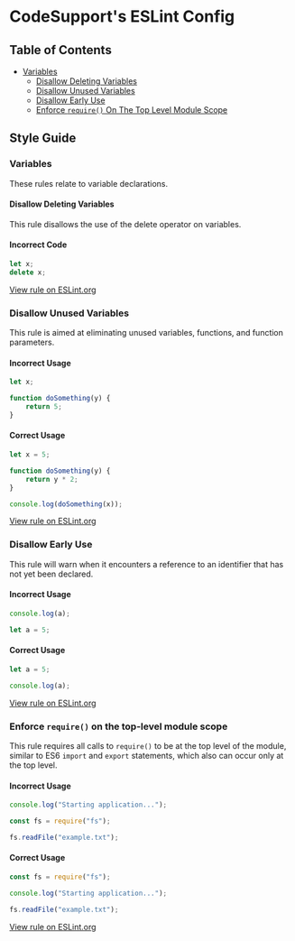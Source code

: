 # CodeSupport's ESLint Config

## Table of Contents
- [Variables](#variables)
  - [Disallow Deleting Variables](#disallow-deleting-variables)
  - [Disallow Unused Variables](#disallow-unused-variables)
  - [Disallow Early Use](#disallow-early-use)
  - [Enforce `require()` On The Top Level Module Scope](#enforce-require-on-the-top-level-module-scope)

## Style Guide

### Variables
These rules relate to variable declarations.

#### Disallow Deleting Variables
This rule disallows the use of the delete operator on variables.

#### Incorrect Code
```js
let x;
delete x;
```

[View rule on ESLint.org](https://eslint.org/docs/rules/no-delete-var#top)

### Disallow Unused Variables
This rule is aimed at eliminating unused variables, functions, and function parameters.

#### Incorrect Usage
```js
let x;

function doSomething(y) {
    return 5;
}
```

#### Correct Usage
```js
let x = 5;

function doSomething(y) {
    return y * 2;
}

console.log(doSomething(x));
```

[View rule on ESLint.org](https://eslint.org/docs/rules/no-unused-vars#top)

### Disallow Early Use
This rule will warn when it encounters a reference to an identifier that has not yet been declared.

#### Incorrect Usage
```js
console.log(a);

let a = 5;
```

#### Correct Usage
```js
let a = 5;

console.log(a);
```

[View rule on ESLint.org](https://eslint.org/docs/rules/no-use-before-define#top)

### Enforce `require()` on the top-level module scope
This rule requires all calls to `require()` to be at the top level of the module, similar to ES6 `import` and `export` statements, which also can occur only at the top level.

#### Incorrect Usage
```js
console.log("Starting application...");

const fs = require("fs");

fs.readFile("example.txt");
```

#### Correct Usage
```js
const fs = require("fs");

console.log("Starting application...");

fs.readFile("example.txt");
```

[View rule on ESLint.org](https://eslint.org/docs/rules/global-require#top)
